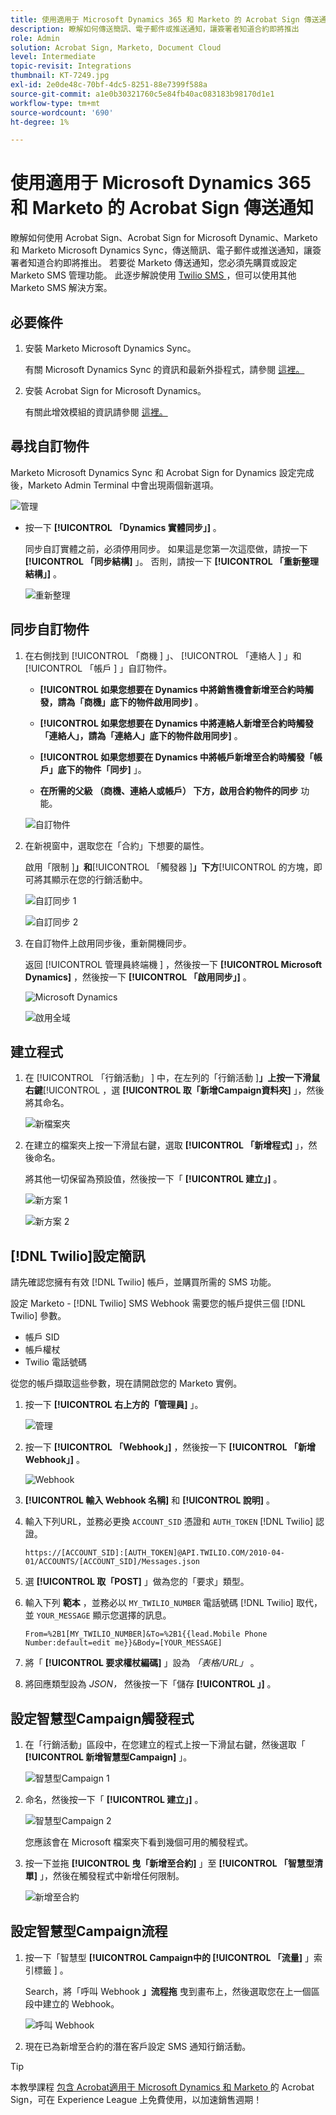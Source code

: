 ```yaml
---
title: 使用適用于 Microsoft Dynamics 365 和 Marketo 的 Acrobat Sign 傳送通知
description: 瞭解如何傳送簡訊、電子郵件或推送通知，讓簽署者知道合約即將推出
role: Admin
solution: Acrobat Sign, Marketo, Document Cloud
level: Intermediate
topic-revisit: Integrations
thumbnail: KT-7249.jpg
exl-id: 2e0de48c-70bf-4dc5-8251-88e7399f588a
source-git-commit: a1e0b30321760c5e84fb40ac083183b98170d1e1
workflow-type: tm+mt
source-wordcount: '690'
ht-degree: 1%

---
```


# 使用適用于 Microsoft Dynamics 365 和 Marketo 的 Acrobat Sign 傳送通知

瞭解如何使用 Acrobat Sign、Acrobat Sign for Microsoft Dynamic、Marketo 和 Marketo Microsoft Dynamics Sync，傳送簡訊、電子郵件或推送通知，讓簽署者知道合約即將推出。 若要從 Marketo 傳送通知，您必須先購買或設定 Marketo SMS 管理功能。 此逐步解說使用 [ Twilio SMS ](https://launchpoint.marketo.com/twilio/twilio-sms-for-marketo/) ，但可以使用其他 Marketo SMS 解決方案。

## 必要條件

1. 安裝 Marketo Microsoft Dynamics Sync。

   有關 Microsoft Dynamics Sync 的資訊和最新外掛程式，請參閱 [ 這裡。](https://experienceleague.adobe.com/docs/marketo/using/product-docs/crm-sync/microsoft-dynamics/marketo-plugin-releases-for-microsoft-dynamics.html)

1. 安裝 Acrobat Sign for Microsoft Dynamics。

   有關此增效模組的資訊請參閱 [ 這裡。](https://helpx.adobe.com/ca/sign/using/microsoft-dynamics-integration-installation-guide.html)

## 尋找自訂物件

Marketo Microsoft Dynamics Sync 和 Acrobat Sign for Dynamics 設定完成後，Marketo Admin Terminal 中會出現兩個新選項。

![管理](assets/adminTerminal.png)

* 按一下 **[!UICONTROL 「Dynamics 實體同步」]** 。

   同步自訂實體之前，必須停用同步。 如果這是您第一次這麼做，請按一下 **[!UICONTROL 「同步結構]** 」。 否則，請按一下 **[!UICONTROL 「重新整理結構」]** 。

   ![重新整理](assets/refreshSchema.png)

## 同步自訂物件

1. 在右側找到 [!UICONTROL  「商機 ] 」、 [!UICONTROL  「連絡人 ] 」和 [!UICONTROL  「帳戶 ] 」自訂物件。

   * **[!UICONTROL 如果您想要在 Dynamics 中將銷售機會新增至合約時觸發，請為「商機」底下的物件啟用同步]** 。

   * **[!UICONTROL 如果您想要在 Dynamics 中將連絡人新增至合約時觸發「連絡人」，請為「連絡人」底下的物件啟用同步]** 。

   * **[!UICONTROL 如果您想要在 Dynamics 中將帳戶新增至合約時觸發「帳戶」底下的物件「同步]** 」。

   * **在所需的父級 （商機、連絡人或帳戶） 下方，啟用合約物件的同步** 功能。

   ![自訂物件](assets/enableSyncDynamics.png)

1. 在新視窗中，選取您在「合約」下想要的屬性。

   啟用「限制 ]**」和**[!UICONTROL  「觸發器 ]**」下方**[!UICONTROL  的方塊，即可將其顯示在您的行銷活動中。

   ![自訂同步 1](assets/entitySync1.png)

   ![自訂同步 2](assets/entitySync2.png)

1. 在自訂物件上啟用同步後，重新開機同步。

   返回 [!UICONTROL  管理員終端機 ] ，然後按一下 **[!UICONTROL Microsoft Dynamics]** ，然後按一下 **[!UICONTROL 「啟用同步」]** 。

   ![Microsoft Dynamics](assets/microsoftDynamics.png)

   ![啟用全域](assets/enableGlobalDynamics.png)

## 建立程式

1. 在 [!UICONTROL  「行銷活動」 ] 中，在左列的「行銷活動 ]**」上按一下滑鼠右鍵**[!UICONTROL  ，選 **[!UICONTROL 取「新增Campaign資料夾]** 」，然後將其命名。

   ![新檔案夾](assets/newFolder.png)

1. 在建立的檔案夾上按一下滑鼠右鍵，選取 **[!UICONTROL 「新增程式]** 」，然後命名。

   將其他一切保留為預設值，然後按一下「 **[!UICONTROL 建立」]** 。

   ![新方案 1](assets/newProgram1.png)

   ![新方案 2](assets/newProgram2.png)

## [!DNL Twilio]設定簡訊

請先確認您擁有有效 [!DNL Twilio] 帳戶，並購買所需的 SMS 功能。

設定 Marketo - [!DNL Twilio] SMS Webhook 需要您的帳戶提供三個 [!DNL Twilio] 參數。

* 帳戶 SID
* 帳戶權杖
* Twilio 電話號碼

從您的帳戶擷取這些參數，現在請開啟您的 Marketo 實例。

1. 按一下 **[!UICONTROL 右上方的「管理員]** 」。

   ![管理](assets/adminTab.png)

1. 按一下 **[!UICONTROL 「Webhook」]** ，然後按一下 **[!UICONTROL 「新增 Webhook」]** 。

   ![Webhook](assets/webhooks.png)

1. **[!UICONTROL 輸入 Webhook 名稱]** 和 **[!UICONTROL 說明]** 。

1. 輸入下列URL，並務必更換 `ACCOUNT_SID` 憑證和 `AUTH_TOKEN` [!DNL Twilio] 認證。

   ```
   https://[ACCOUNT_SID]:[AUTH_TOKEN]@API.TWILIO.COM/2010-04-01/ACCOUNTS/[ACCOUNT_SID]/Messages.json
   ```

1. 選 **[!UICONTROL 取「POST]** 」做為您的「要求」類型。

1. 輸入下列 **範本** ，並務必以 `MY_TWILIO_NUMBER` 電話號碼 [!DNL Twilio] 取代，並 `YOUR_MESSAGE` 顯示您選擇的訊息。

   ```
   From=%2B1[MY_TWILIO_NUMBER]&To=%2B1{{lead.Mobile Phone Number:default=edit me}}&Body=[YOUR_MESSAGE]
   ```

1. 將「 **[!UICONTROL 要求權杖編碼]** 」設為 *「表格/URL」* 。

1. 將回應類型設為 *JSON，* 然後按一下「儲存 **[!UICONTROL 」]** 。

## 設定智慧型Campaign觸發程式

1. 在「行銷活動」區段中，在您建立的程式上按一下滑鼠右鍵，然後選取「 **[!UICONTROL 新增智慧型Campaign]** 」。

   ![智慧型Campaign 1](assets/smartCampaign1.png)

1. 命名，然後按一下「 **[!UICONTROL 建立」]** 。

   ![智慧型Campaign 2](assets/smartCampaign3.png)

   您應該會在 Microsoft 檔案夾下看到幾個可用的觸發程式。

1. 按一下並拖 **[!UICONTROL 曳「新增至合約]** 」至 **[!UICONTROL 「智慧型清單]** 」，然後在觸發程式中新增任何限制。

   ![新增至合約](assets/addedToAgreementDynamics.png)

## 設定智慧型Campaign流程

1. 按一下「智慧型 **[!UICONTROL Campaign中的 [!UICONTROL  「流量]** 」索引標籤 ] 。

   Search，將「呼叫 Webhook **」流程拖** 曳到畫布上，然後選取您在上一個區段中建立的 Webhook。

   ![呼叫 Webhook](assets/callWebhook.png)

1. 現在已為新增至合約的潛在客戶設定 SMS 通知行銷活動。
>[!TIP]
>
>本教學課程 [ 包含 Acrobat適用于 Microsoft Dynamics 和 Marketo ](https://experienceleague.adobe.com/?recommended=Sign-U-1-2021.1) 的 Acrobat Sign，可在 Experience League 上免費使用，以加速銷售週期！